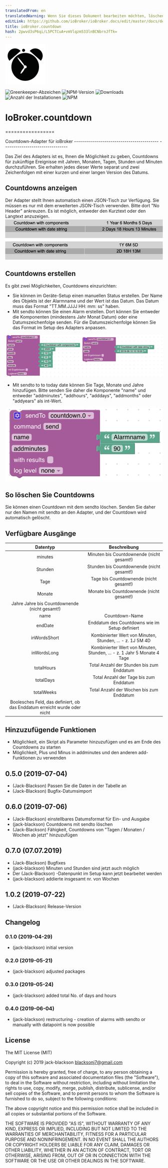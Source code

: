 ```yaml
---
translatedFrom: en
translatedWarning: Wenn Sie dieses Dokument bearbeiten möchten, löschen Sie bitte das Feld "translationsFrom". Andernfalls wird dieses Dokument automatisch erneut übersetzt
editLink: https://github.com/ioBroker/ioBroker.docs/edit/master/docs/de/adapterref/iobroker.countdown/README.md
title: ioBroker.countdown
hash: 2pwvd3sP6qi/L5PCTCuA+vmVlqzm533lnBCNbrnJfTk=
---
```

![Logo](../../../en/adapterref/iobroker.countdown/admin/countdown.png)

![Greenkeeper-Abzeichen](https://badges.greenkeeper.io/jack-blackson/ioBroker.countdown.svg)
![NPM-Version](http://img.shields.io/npm/v/iobroker.countdown.svg)
![Downloads](https://img.shields.io/npm/dm/iobroker.countdown.svg)
![Anzahl der Installationen](http://iobroker.live/badges/countdown-stable.svg)
![NPM](https://nodei.co/npm/iobroker.countdown.png?downloads=true)

# IoBroker.countdown
=================

Countdown-Adapter für ioBroker ------------------------------------------ --------------------------------

Das Ziel des Adapters ist es, Ihnen die Möglichkeit zu geben, Countdowns für zukünftige Ereignisse mit Jahren, Monaten, Tagen, Stunden und Minuten durchzuführen. Sie erhalten jedes dieser Werte separat und zwei Zeichenfolgen mit einer kurzen und einer langen Version des Datums.

## Countdowns anzeigen
Der Adapter stellt Ihnen automatisch einen JSON-Tisch zur Verfügung. Sie müssen es nur mit dem erweiterten JSON-Tisch verwenden. Bitte dort "No Header" ankreuzen. Es ist möglich, entweder den Kurztext oder den Langtext anzuzeigen.
![Logo](../../../en/adapterref/iobroker.countdown/admin/countdown_json.png)

## Countdowns erstellen
Es gibt zwei Möglichkeiten, Countdowns einzurichten:

* Sie können im Geräte-Setup einen manuellen Status erstellen. Der Name des Objekts ist der Alarmname und der Wert ist das Datum. Das Datum muss das Format "TT.MM.JJJJ HH: mm: ss" haben.
* Mit sendto können Sie einen Alarm erstellen. Dort können Sie entweder die Komponenten (mindestens Jahr Monat Datum) oder eine Datumszeichenfolge senden. Für die Datumszeichenfolge können Sie das Format im Setup des Adapters anpassen.

![Logo](../../../en/adapterref/iobroker.countdown/admin/countdown_blocky.png)

* Mit sendto to to today date können Sie Tage, Monate und Jahre hinzufügen. Bitte senden Sie daher die Komponente "name" und entweder "addminutes", "addhours", "adddays", "addmonths" oder "addyears" als int-Wert.

![Logo](../../../en/adapterref/iobroker.countdown/admin/countdown_blocky_add.png)

## So löschen Sie Countdowns
Sie können einen Countdown mit dem sendto löschen. Senden Sie daher nur den Namen mit sendto an den Adapter, und der Countdown wird automatisch gelöscht.

## Verfügbare Ausgänge
| Datentyp | Beschreibung |
|:---:|:---:|
| minutes | Minuten bis Countdownende (nicht gesamt!) |
| Stunden | Stunden bis Countdownende (nicht gesamt!) |
| Tage | Tage bis Countdownende (nicht gesamt!) |
| Monate | Monate bis Countdownende (nicht gesamt!) |
| Jahre Jahre bis Countdownende (nicht gesamt!) |
| name | Countdown-Name |
| endDate | Enddatum des Countdowns wie im Setup definiert |
| inWordsShort | Kombinierter Wert von Minuten, Stunden, ... - z. 1J 5M 4D |
| inWordsLong | Kombinierter Wert von Minuten, Stunden, ... - z. 1 Jahr 5 Monate 4 Tage |
| totalHours | Total Anzahl der Stunden bis zum Enddatum |
| totalDays | Total Anzahl der Tage bis zum Enddatum |
| totalWeeks | Total Anzahl der Wochen bis zum Enddatum |
| Boolesches Feld, das definiert, ob das Enddatum erreicht wurde oder nicht |

## Hinzuzufügende Funktionen
* Möglichkeit, ein Skript als Parameter hinzuzufügen und es am Ende des Countdowns zu starten
* Möglichkeit, Plus und Minus in addminutes und den anderen add-Funktionen zu verwenden

## 0.5.0 (2019-07-04)
* (Jack-Blackson) Passen Sie die Daten in der Tabelle an
* (Jack-Blackson) Bugfix-Datumsimport

## 0.6.0 (2019-07-06)
* (Jack-Blackson) einstellbares Datumsformat für Ein- und Ausgabe
* (jack-blackson) Countdowns mit sendto löschen
* (Jack-Blackson) Fähigkeit, Countdowns von "Tagen / Monaten / Wochen ab jetzt" hinzuzufügen

## 0.7.0 (07.07.2019)
* (Jack-Blackson) Bugfixes
* (jack-blackson) Minuten und Stunden sind jetzt auch möglich
* Der (Jack-Blackson) -Datenpunkt im Setup kann jetzt bearbeitet werden
* (jack-blackson) addierte insgesamt nr. von Wochen

## 1.0.2 (2019-07-22)
* (Jack-Blackson) Release-Version

## Changelog
### 0.1.0 (2019-04-29)
* (jack-blackson) initial version

### 0.2.0 (2019-05-21)
* (jack-blackson) adjusted packages

### 0.3.0 (2019-05-24)
* (jack-blackson) added total No. of days and hours

### 0.4.0 (2019-06-04)
* (jack-blackson) restructuring - creation of alarms with sendto or manually with datapoint is now possible

## License
The MIT License (MIT)

Copyright (c) 2019 jack-blackson <blacksonj7@gmail.com>

Permission is hereby granted, free of charge, to any person obtaining a copy
of this software and associated documentation files (the "Software"), to deal
in the Software without restriction, including without limitation the rights
to use, copy, modify, merge, publish, distribute, sublicense, and/or sell
copies of the Software, and to permit persons to whom the Software is
furnished to do so, subject to the following conditions:

The above copyright notice and this permission notice shall be included in
all copies or substantial portions of the Software.

THE SOFTWARE IS PROVIDED "AS IS", WITHOUT WARRANTY OF ANY KIND, EXPRESS OR
IMPLIED, INCLUDING BUT NOT LIMITED TO THE WARRANTIES OF MERCHANTABILITY,
FITNESS FOR A PARTICULAR PURPOSE AND NONINFRINGEMENT. IN NO EVENT SHALL THE
AUTHORS OR COPYRIGHT HOLDERS BE LIABLE FOR ANY CLAIM, DAMAGES OR OTHER
LIABILITY, WHETHER IN AN ACTION OF CONTRACT, TORT OR OTHERWISE, ARISING FROM,
OUT OF OR IN CONNECTION WITH THE SOFTWARE OR THE USE OR OTHER DEALINGS IN
THE SOFTWARE.